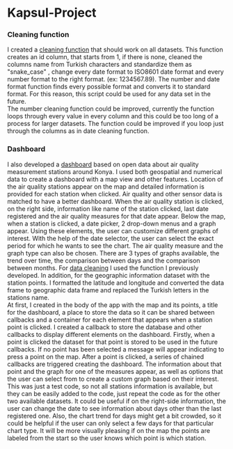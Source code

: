 # Kapsul-Project
### Cleaning function
I created a [cleaning function](https://github.com/alexandradamir/Kapsul-Project/blob/main/cleaning_function.py) that should work on all datasets. This function creates an id column, that starts from 1, if there is none, cleaned the columns name from Turkish characters and standardize them as "snake_case" , change every date format to ISO8601 date format and every number format to the right format. (ex: 1234567.89). 
The number and date format function finds every possible format and converts it to standard format. For this reason, this script could be used for any data set in the future.  
The number cleaning function could be improved, currently the function loops through every value in every column and this could be too long of a process for larger datasets. The function could be improved if you loop just through the columns as in date cleaning function. 
### Dashboard
I also developed a [dashboard](https://github.com/alexandradamir/Kapsul-Project/blob/main/dashboard.py) based on open data about air quality measurement stations around Konya. I used both geospatial and numerical data to create a dashboard with a map view and other features. Location of the air quality stations appear on the map and detailed information is provided for each station when clicked. Air quality and other sensor data is matched to have a better dashboard. 
When the air quality station is clicked, on the right side, information like name of the station clicked, last date registered and the air quality measures for that date appear. 
Below the map, when a station is clicked, a date picker, 2 drop-down menus and a graph appear. Using these elements, the user can customize different graphs of interest. With the help of the date selector, the user can select the exact period for which he wants to see the chart. The air quality measure and the graph type can also be chosen. There are 3 types of graphs available, the trend over time, the comparison between days and the comparison between months. 
For [data cleaning](https://github.com/alexandradamir/Kapsul-Project/blob/main/datasets_cleaning.py) I used the function I previously developed. In addition, for the geographic information dataset with the station points. I formatted the latitude and longitude and converted the data frame to geographic data frame and replaced the Turkish letters in the stations name.  
At first, I created in the body of the app with the map and its points, a title for the dashboard, a place to store the data so it can be shared between callbacks and a container for each element that appears when a station point is clicked. 
I created a callback to store the database and other callbacks to display different elements on the dashboard. 
Firstly, when a point is clicked the dataset for that point is stored to be used in the future callbacks. If no point has been selected a message will appear indicating to press a point on the map. After a point is clicked, a series of chained callbacks are triggered creating the dashboard. The information about that point and the graph for one of the measures appear, as well as options that the user can select from to create a custom graph based on their interest. 
This was just a test code, so not all stations information is available, but they can be easily added to the code, just repeat the code as for the other two available datasets. 
It could be useful if on the right-side information, the user can change the date to see information about days other than the last registered one. Also, the chart trend for days might get a bit crowded, so it could be helpful if the user can only select a few days for that particular chart type. It will be more visually pleasing if on the map the points are labeled from the start so the user knows which point is which station. 
